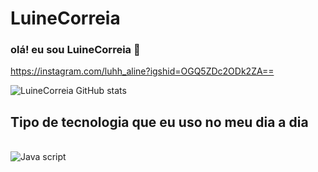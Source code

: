 # LuineCorreia 

### olá! eu sou LuineCorreia 👋

https://instagram.com/luhh_aline?igshid=OGQ5ZDc2ODk2ZA==

![LuineCorreia GitHub stats](https://github-readme-stats.vercel.app/api?username=LuineCorreia&show_icons=true&theme=radical)

## Tipo de tecnologia que eu uso no meu dia a dia

  
<br/>
<img aling="center" alt="Java script"
src="https://img.shields.io/badge/Java-00599C?style=for-the-badge&logo=Java&logoColor=white"/>
</div> 